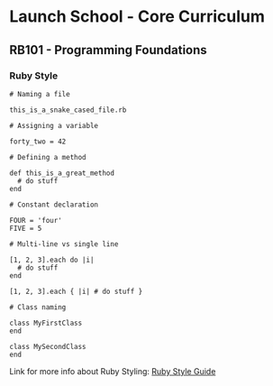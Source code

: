 # Launch School - Core Curriculum
## RB101 - Programming Foundations



### Ruby Style 
```
# Naming a file

this_is_a_snake_cased_file.rb

# Assigning a variable

forty_two = 42

# Defining a method

def this_is_a_great_method
  # do stuff
end
```

```
# Constant declaration

FOUR = 'four'
FIVE = 5
```

```
# Multi-line vs single line

[1, 2, 3].each do |i|
  # do stuff
end

[1, 2, 3].each { |i| # do stuff }
```

```
# Class naming

class MyFirstClass
end

class MySecondClass
end
```

Link for more info about Ruby Styling:
[Ruby Style Guide](https://github.com/rubocop-hq/ruby-style-guide)
